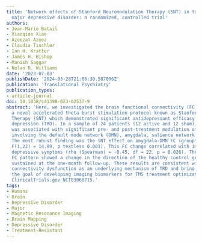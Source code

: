 ```yaml
---
title: 'Network effects of Stanford Neuromodulation Therapy (SNT) in treatment-resistant
  major depressive disorder: a randomized, controlled trial'
authors:
- Jean-Marie Batail
- Xiaoqian Xiao
- Azeezat Azeez
- Claudia Tischler
- Ian H. Kratter
- James H. Bishop
- Manish Saggar
- Nolan R. Williams
date: '2023-07-03'
publishDate: '2024-03-28T21:06:30.587006Z'
publication: 'Translational Psychiatry'
publication_types:
- article-journal
doi: 10.1038/s41398-023-02537-9
abstract: 'Here, we investigated the brain functional connectivity (FC) changes following
  a novel accelerated theta burst stimulation protocol known as Stanford Neuromodulation
  Therapy (SNT) which demonstrated significant antidepressant efficacy in treatment-resistant
  depression (TRD). In a sample of 24 patients (12 active and 12 sham), active stimulation
  was associated with significant pre- and post-treatment modulation of three FC pairs,
  involving the default mode network (DMN), amygdala, salience network (SN) and striatum.
  The most robust finding was the SNT effect on amygdala-DMN FC (group*time interaction
  F(1,22) = 14.89, p textless 0.001). This FC change correlated with improvement in
  depressive symptoms (rho (Spearman) = -0.45, df = 22, p = 0.026). The post-treatment
  FC pattern showed a change in the direction of the healthy control group and was
  sustained at the one-month follow-up. These results are consistent with amygdala-DMN
  connectivity dysfunction as an underlying mechanism of TRD and bring us closer to
  the goal of developing imaging biomarkers for TMS treatment optimization.Trial registration:
  ClinicalTrials.gov NCT03068715.'
tags:
- Humans
- Brain
- Depressive Disorder
- Major
- Magnetic Resonance Imaging
- Brain Mapping
- Depressive Disorder
- Treatment-Resistant
---
```

